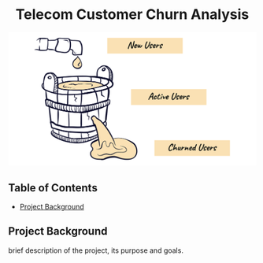 # <div align="center">Telecom Customer Churn Analysis</div>

![Intro](churn_customers.png)


## Table of Contents
- [Project Background](#project-background)




## Project Background

brief description of the project, its purpose and goals.
